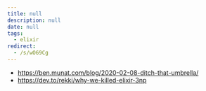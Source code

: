 ```yaml
---
title: null
description: null
date: null
tags:
  - elixir
redirect:
  - /s/wO69Cg
---
```


- https://ben.munat.com/blog/2020-02-08-ditch-that-umbrella/
- https://dev.to/rekki/why-we-killed-elixir-3np
